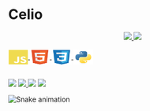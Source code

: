 # Celio
<div align="center">
  <a href="https://github.com/CelioDS">
  <img height="180em" src="https://github-readme-stats.vercel.app/api?username=celiods&show_icons=true&theme=dark&include_all_commits=true&count_private=true"/>
  <img height="180em" src="https://github-readme-stats.vercel.app/api/top-langs/?username=celiods&layout=compact&langs_count=7&theme=dark"/>
</div>
  
<div style="display: inline_block"><br>
<img align="center" alt="celio-Js" height="30" width="40" 
src="https://raw.githubusercontent.com/devicons/devicon/master/icons/javascript/javascript-plain.svg">  
<img align="center" alt="celio-HTML" height="30" width="40" src="https://raw.githubusercontent.com/devicons/devicon/master/icons/html5/html5-original.svg">
<img align="center" alt="celio-CSS" height="30" width="40" src="https://raw.githubusercontent.com/devicons/devicon/master/icons/css3/css3-original.svg">
<img align="center" alt="celio-Python" height="30" width="40" src="https://raw.githubusercontent.com/devicons/devicon/master/icons/python/python-original.svg">
</div>
  
##
<div > 
  <a href="https://www.instagram.com/celio.thug" target="_blank"><img src="https://img.shields.io/badge/-Instagram-%23337?style=for-the-badge&logo=instagram&logoColor=white" target="_blank"></a>
  <a href = "mailto:celio01t@gmail.com"><img src="https://img.shields.io/badge/-Gmail-%23378?style=for-the-badge&logo=Gmail&logoColor=white" target="_blank">
  <a href="https://www.linkedin.com/in/c%C3%A9lio-da-silva-3b20131b7" target="_blank"><img src="https://img.shields.io/badge/-LinkedIn-%230077B5?style=for-the-badge&logo=linkedin&logoColor=white" target="_blank"></a> 
     <a href="tel:19989058345" target="_blank"><img src="https://img.shields.io/badge/-Whatsapp-%11337?style=for-the-badge&logo=Whatsapp&logoColor=white" target="_blank"></a>

  ![Snake animation](https://github.com/celiods/Celiodas/blob/output/github-contribution-grid-snake.svg)
 
</div>
